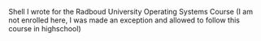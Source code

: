 Shell I wrote for the Radboud University Operating Systems Course (I am not enrolled here, I was made an exception and allowed to follow this course in highschool)
